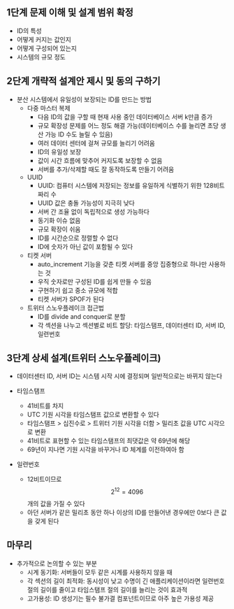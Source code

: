 ## 1단계 문제 이해 및 설계 범위 확정
- ID의 특성
- 어떻게 커지는 값인지
- 어떻게 구성되어 있는지
- 시스템의 규모 정도

## 2단계 개략적 설계안 제시 및 동의 구하기
- 분산 시스템에서 유일성이 보장되는 ID를 만드는 방법
  - 다중 마스터 복제
    - 다음 ID의 값을 구할 때 현재 사용 중인 데이터베이스 서버 k만큼 증가
    - 규모 확장성 문제를 어느 정도 해결 가능(데이터베이스 수를 늘리면 초당 생산 가능 ID 수도 늘릴 수 있음)
    - 여러 데이터 센터에 걸쳐 규모를 늘리기 어려움
    - ID의 유일성 보장
    - 값이 시간 흐름에 맞추어 커지도록 보장할 수 없음
    - 서버를 추가/삭제할 때도 잘 동작하도록 만들기 어려움
  - UUID
    - UUID: 컴퓨터 시스템에 저장되는 정보를 유일하게 식별하기 위한 128비트짜리 수
    - UUID 값은 충돌 가능성이 지극히 낮다
    - 서버 간 조율 없이 독립적으로 생성 가능하다
    - 동기화 이슈 없음
    - 규모 확장이 쉬움
    - ID를 시간순으로 정렬할 수 없다
    - ID에 숫자가 아닌 값이 포함될 수 있다
  - 티켓 서버
    - auto_increment 기능을 갖춘 티켓 서버를 중앙 집중형으로 하나만 사용하는 것
    - 우직 숫자로만 구성된 ID를 쉽게 만들 수 있음
    - 구현하기 쉽고 중소 규모에 적합
    - 티켓 서버가 SPOF가 된다
  - 트위터 스노우플레이크 접근법
    - ID를 divide and conquer로 분할
    - 각 섹션을 나누고 섹션별로 비트 할당: 타임스탬프, 데이터센터 ID, 서버 ID, 일련번호

## 3단계 상세 설계(트위터 스노우플레이크)
- 데이터센터 ID, 서버 ID는 시스템 시작 시에 결정되며 일반적으로는 바뀌지 않는다
- 타임스탬프
  - 41비트를 차지
  - UTC 기원 시각을 타임스탬프 값으로 변환할 수 있다
  - 타임스탬프 > 십진수로 > 트위터 기원 시각을 더함 > 밀리초 값을 UTC 시각으로 변환
  - 41비트로 표현할 수 있는 타임스탬프의 최댓값은 약 69년에 해당
  - 69년이 지나면 기원 시각을 바꾸거나 ID 체계를 이전하여아 함
 
- 일련번호
  - 12비트이므로 $$2^{12}=4096$$ 개의 값을 가질 수 있다
  - 아던 서버가 같은 밀리초 동안 하나 이상의 ID를 만들어낸 경우에만 0보다 큰 값을 갖게 된다
 
## 마무리
- 추가적으로 논의할 수 있는 부분
  - 시계 동기화: 서버들이 모두 같은 시계를 사용하지 않을 때
  - 각 섹션의 길이 최적화: 동시성이 낮고 수명이 긴 애플리케이션이라면 일련번호 절의 길이를 줄이고 타임스탬프 절의 길이를 늘리는 것이 효과적
  - 고가용성: ID 생성기는 필수 불가결 컴포넌트이므로 아주 높은 가용성 제공
